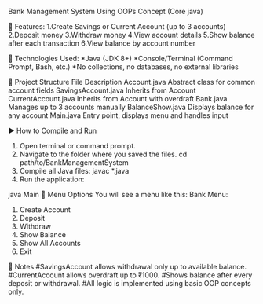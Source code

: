 Bank Management System Using OOPs Concept (Core java)

🎯 Features:
1.Create Savings or Current Account (up to 3 accounts) 
2.Deposit money
3.Withdraw money
4.View account details
5.Show balance after each transaction
6.View balance by account number

🧱 Technologies Used:
*Java (JDK 8+)
*Console/Terminal (Command Prompt, Bash, etc.)
*No collections, no databases, no external libraries

📁 Project Structure
File	                        Description
Account.java	            Abstract class for common account fields
SavingsAccount.java	      Inherits from Account
CurrentAccount.java	      Inherits from Account with overdraft
Bank.java               	Manages up to 3 accounts manually
BalanceShow.java        	Displays balance for any account
Main.java	                Entry point, displays menu and handles input

▶️ How to Compile and Run
1. Open terminal or command prompt.
2. Navigate to the folder where you saved the files.
   cd path/to/BankManagementSystem
3. Compile all Java files:
   javac *.java
4. Run the application:

java Main
📜 Menu Options
You will see a menu like this:
Bank Menu:
1. Create Account
2. Deposit
3. Withdraw
4. Show Balance
5. Show All Accounts
6. Exit
   
📌 Notes
#SavingsAccount allows withdrawal only up to available balance.
#CurrentAccount allows overdraft up to ₹1000.
#Shows balance after every deposit or withdrawal.
#All logic is implemented using basic OOP concepts only.

